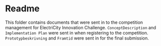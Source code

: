 # Readme

This folder contains documents that were sent in to the competition management for ElectriCity Innovation Challenge. `ConceptDescription` and `Implementation Plan` were sent in when registering to the competition. `Prototypbeskrivning` and `Framtid` were sent in for the final submission.